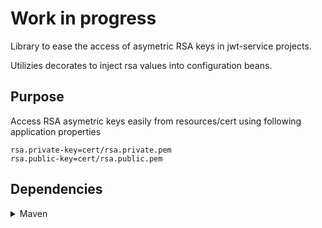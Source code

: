 # Work in progress
Library to ease the access of asymetric RSA keys in jwt-service projects.

Utilizies decorates to inject rsa values into configuration beans.


## Purpose
Access RSA asymetric keys easily from resources/cert using following application properties

```properties
rsa.private-key=cert/rsa.private.pem
rsa.public-key=cert/rsa.public.pem
```

## Dependencies
<details>
  <summary>Maven</summary>
  
```xml
<dependencies>
  <dependency>
    <groupId>org.springframework.boot</groupId>
    <artifactId>spring-boot-starter-web</artifactId>
  </dependency>
  <dependency>
    <groupId>org.projectlombok</groupId>
    <artifactId>lombok</artifactId>
    <optional>true</optional>
  </dependency>
  <dependency>
      <groupId>org.springframework.boot</groupId>
      <artifactId>spring-boot-starter-test</artifactId>
      <scope>test</scope>
  </dependency>
  <dependency>
      <groupId>io.jsonwebtoken</groupId>
      <artifactId>jjwt</artifactId>
      <version>0.9.1</version>
  </dependency>
  <dependency>
      <groupId>javax.xml.bind</groupId>
      <artifactId>jaxb-api</artifactId>
      <version>2.2.7</version>
  </dependency>
  <dependency>
      <groupId>com.sun.xml.bind</groupId>
      <artifactId>jaxb-impl</artifactId>
      <version>2.2.5-b10</version>
  </dependency>
</dependencies/>
```
</details>

